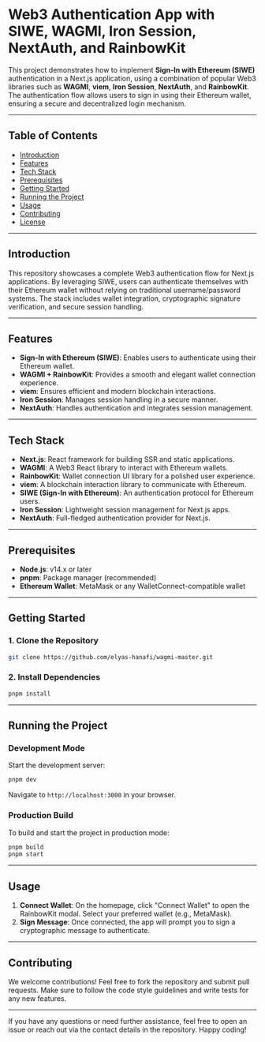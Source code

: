 # Web3 Authentication App with SIWE, WAGMI, Iron Session, NextAuth, and RainbowKit

This project demonstrates how to implement **Sign-In with Ethereum (SIWE)** authentication in a Next.js application, using a combination of popular Web3 libraries such as **WAGMI**, **viem**, **Iron Session**, **NextAuth**, and **RainbowKit**. The authentication flow allows users to sign in using their Ethereum wallet, ensuring a secure and decentralized login mechanism.

---

## Table of Contents

- [Introduction](#introduction)
- [Features](#features)
- [Tech Stack](#tech-stack)
- [Prerequisites](#prerequisites)
- [Getting Started](#getting-started)
- [Running the Project](#running-the-project)
- [Usage](#usage)
- [Contributing](#contributing)
- [License](#license)

---

## Introduction

This repository showcases a complete Web3 authentication flow for Next.js applications. By leveraging SIWE, users can authenticate themselves with their Ethereum wallet without relying on traditional username/password systems. The stack includes wallet integration, cryptographic signature verification, and secure session handling.

---

## Features

- **Sign-In with Ethereum (SIWE)**: Enables users to authenticate using their Ethereum wallet.
- **WAGMI + RainbowKit**: Provides a smooth and elegant wallet connection experience.
- **viem**: Ensures efficient and modern blockchain interactions.
- **Iron Session**: Manages session handling in a secure manner.
- **NextAuth**: Handles authentication and integrates session management.

---

## Tech Stack

- **Next.js**: React framework for building SSR and static applications.
- **WAGMI**: A Web3 React library to interact with Ethereum wallets.
- **RainbowKit**: Wallet connection UI library for a polished user experience.
- **viem**: A blockchain interaction library to communicate with Ethereum.
- **SIWE (Sign-In with Ethereum)**: An authentication protocol for Ethereum users.
- **Iron Session**: Lightweight session management for Next.js apps.
- **NextAuth**: Full-fledged authentication provider for Next.js.

---

## Prerequisites

- **Node.js**: v14.x or later
- **pnpm**: Package manager (recommended)
- **Ethereum Wallet**: MetaMask or any WalletConnect-compatible wallet

---

## Getting Started

### 1. Clone the Repository

```bash
git clone https://github.com/elyas-hanafi/wagmi-master.git
```

### 2. Install Dependencies

```bash
pnpm install
```
---

## Running the Project

### Development Mode

Start the development server:

```bash
pnpm dev
```

Navigate to `http://localhost:3000` in your browser.

### Production Build

To build and start the project in production mode:

```bash
pnpm build
pnpm start
```

---

## Usage

1. **Connect Wallet**: On the homepage, click "Connect Wallet" to open the RainbowKit modal. Select your preferred wallet (e.g., MetaMask).
2. **Sign Message**: Once connected, the app will prompt you to sign a cryptographic message to authenticate.

---

## Contributing

We welcome contributions! Feel free to fork the repository and submit pull requests. Make sure to follow the code style guidelines and write tests for any new features.

---

If you have any questions or need further assistance, feel free to open an issue or reach out via the contact details in the repository. Happy coding!
